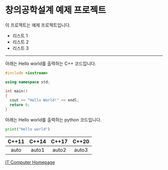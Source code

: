 # 창의공학설계 예제 프로젝트

이 프로젝트는 예제 프로젝트입니다.

- 리스트 1
- 리스트 2
- 리스트 3


------------------------------------


아래는 Hello world를 출력하는 C++ 코드입니다.

```cpp
#include <iostream>

using namespace std;

int main()
{
  cout << "Hello World!" << endl;
  return 0;
}
```

아래는 Hello world를 출력하는 python 코드입니다.
```python
print("Hello world")
```

| C++11 | C++14 | C++17 | C++20 |
| :---: | :---: | :---: | :---: |
| auto | auto1 | auto2 | auto3 |

[IT Computer Homepage](http://it.jbnu.ac.kr)

